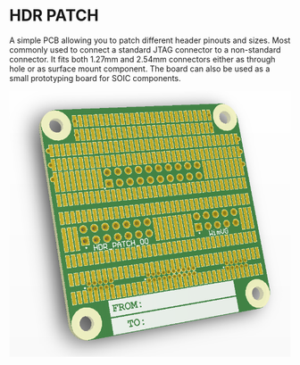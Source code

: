 # HDR PATCH

A simple PCB allowing you to patch different header pinouts and sizes. Most commonly used to connect a standard JTAG connector to a non-standard connector. It fits both 1.27mm and 2.54mm connectors either as through hole or as surface mount component. The board can also be used as a small prototyping board for SOIC components.

![HDR_PATCH_00](https://raw.githubusercontent.com/phyx-be/HDR_PATCH/master/HDR_PATCH_00/3D_VIEW.PNG)